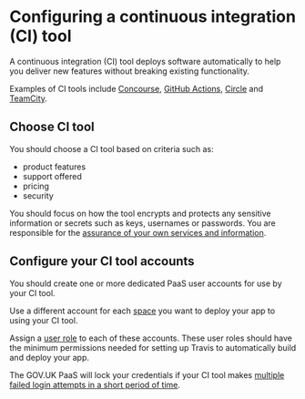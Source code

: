 # Configuring a continuous integration (CI) tool

A continuous integration (CI) tool deploys software automatically to help you deliver new features without breaking existing functionality.

Examples of CI tools include [Concourse](https://concourse-ci.org/), [GitHub Actions](https://docs.github.com/en/actions), [Circle](https://circleci.com/) and [TeamCity](https://www.jetbrains.com/teamcity/).

## Choose CI tool

You should choose a CI tool based on criteria such as:

- product features
- support offered
- pricing
- security

You should focus on how the tool encrypts and protects any sensitive information or secrets such as keys, usernames or passwords. You are responsible for the [assurance of your own services and information](https://www.cloud.service.gov.uk/ia).

## Configure your CI tool accounts

You should create one or more dedicated PaaS user accounts for use by your CI tool.

Use a different account for each [space](/orgs_spaces_users.html#spaces) you want to deploy your app to using your CI tool.

Assign a [user role](https://docs.cloud.service.gov.uk/orgs_spaces_users.html#users-and-user-roles) to each of these accounts. These user roles should have the minimum permissions needed for setting up Travis to automatically build and deploy your app.

The GOV.UK PaaS will lock your credentials if your CI tool makes [multiple failed login attempts in a short period of time](/troubleshooting.html#failed-login-rate-limit).

